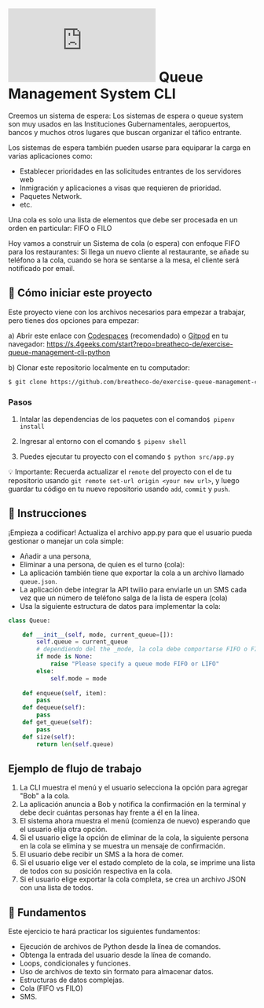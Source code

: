 # ![alt text](https://assets.breatheco.de/apis/img/images.php?blob&random&cat=icon&tags=breathecode,32) Queue Management System CLI


Creemos un sistema de espera: Los sistemas de espera o queue system son muy usados en las Instituciones Gubernamentales, aeropuertos, bancos y muchos otros lugares que buscan organizar el táfico entrante.

Los sistemas de espera también pueden usarse para equiparar la carga en varias aplicaciones como:
- Establecer prioridades en las solicitudes entrantes de los servidores web
- Inmigración y aplicaciones a visas que requieren de prioridad.
- Paquetes Network.
- etc.

Una cola es solo una lista de elementos que debe ser procesada en un orden en particular: FIFO o FILO

Hoy vamos a construir un Sistema de cola (o espera) con enfoque FIFO para los restaurantes: Si llega un nuevo cliente al restaurante, se añade su teléfono a la cola, cuando se hora se sentarse a la mesa, el cliente será notificado por email.

<onlyfor saas="false" withBanner="false">
 
## 🌱  Cómo iniciar este proyecto

Este proyecto viene con los archivos necesarios para empezar a trabajar, pero tienes dos opciones para empezar:

a) Abrir este enlace con [Codespaces](https://4geeks.com/es/lesson/tutorial-de-github-codespaces) (recomendado) o [Gitpod](https://4geeks.com/es/lesson/como-utilizar-gitpod) en tu navegador: https://s.4geeks.com/start?repo=breatheco-de/exercise-queue-management-cli-python

b) Clonar este repositorio localmente en tu computador:
```sh
$ git clone https://github.com/breatheco-de/exercise-queue-management-cli-python
```

### Pasos

1. Intalar las dependencias de los paquetes con el comando`$ pipenv install`

2. Ingresar al entorno con el comando `$ pipenv shell`

3. Puedes ejecutar tu proyecto con el comando `$ python src/app.py`

💡 Importante: Recuerda actualizar el `remote` del proyecto con el de tu repositorio usando `git remote set-url origin <your new url>`, y luego guardar tu código en tu nuevo repositorio usando `add`, `commit` y `push`.

</onlyfor>
 
## 📝 Instrucciones

 ¡Empieza a codificar! Actualiza el archivo app.py para que el usuario pueda gestionar o manejar un cola simple: 
 
 - Añadir a una persona, 
 - Eliminar a una persona, de quien es el turno (cola):
 - La aplicación también tiene que exportar la cola a un archivo llamado `queue.json`.
 - La aplicación debe integrar la API twilio para enviarle un un SMS cada vez que un número de teléfono salga de la lista de espera (cola)
 - Usa la siguiente estructura de datos para implementar la cola:

```python
class Queue:

    def __init__(self, mode, current_queue=[]):
        self.queue = current_queue
        # dependiendo del the _mode, la cola debe comportarse FIFO o FILO
        if mode is None:
            raise "Please specify a queue mode FIFO or LIFO"
        else:
            self.mode = mode
    
    def enqueue(self, item):
        pass
    def dequeue(self):
        pass
    def get_queue(self):
        pass
    def size(self):
        return len(self.queue) 
```
## Ejemplo de flujo de trabajo

1. La CLI muestra el menú y el usuario selecciona la opción para agregar "Bob" a la cola.
2. La aplicación anuncia a Bob y notifica la confirmación en la terminal y debe decir cuántas personas hay frente a él en la línea.
3. El sistema ahora muestra el menú (comienza de nuevo) esperando que el usuario elija otra opción.
4. Si el usuario elige la opción de eliminar de la cola, la siguiente persona en la cola se elimina y se muestra un mensaje de confirmación.
5. El usuario debe recibir un SMS a la hora de comer.
6. Si el usuario elige ver el estado completo de la cola, se imprime una lista de todos con su posición respectiva en la cola.
7. Si el usuario elige exportar la cola completa, se crea un archivo JSON con una lista de todos.


## 📖 Fundamentos

Este ejercicio te hará practicar los siguientes fundamentos:

- Ejecución de archivos de Python desde la línea de comandos.
- Obtenga la entrada del usuario desde la línea de comando.
- Loops, condicionales y funciones.
- Uso de archivos de texto sin formato para almacenar datos.
- Estructuras de datos complejas.
- Cola (FIFO vs FILO)
- SMS.
